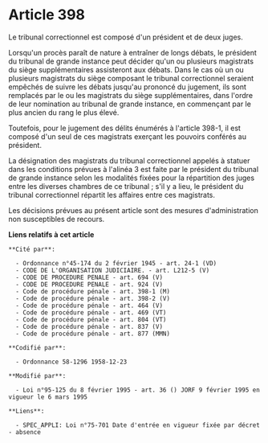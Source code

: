 # Article 398

Le tribunal correctionnel est composé d'un président et de deux juges.

Lorsqu'un procès paraît de nature à entraîner de longs débats, le président du tribunal de grande instance peut décider qu'un
ou plusieurs magistrats du siège supplémentaires assisteront aux débats. Dans le cas où un ou plusieurs magistrats du siège
composant le tribunal correctionnel seraient empêchés de suivre les débats jusqu'au prononcé du jugement, ils sont remplacés
par le ou les magistrats du siège supplémentaires, dans l'ordre de leur nomination au tribunal de grande instance, en
commençant par le plus ancien du rang le plus élevé.

Toutefois, pour le jugement des délits énumérés à l'article 398-1, il est composé d'un seul de ces magistrats exerçant les
pouvoirs conférés au président.

La désignation des magistrats du tribunal correctionnel appelés à statuer dans les conditions prévues à l'alinéa 3 est faite
par le président du tribunal de grande instance selon les modalités fixées pour la répartition des juges entre les diverses
chambres de ce tribunal ; s'il y a lieu, le président du tribunal correctionnel répartit les affaires entre ces magistrats.

Les décisions prévues au présent article sont des mesures d'administration non susceptibles de recours.

**Liens relatifs à cet article**

	**Cité par**:

	  - Ordonnance n°45-174 du 2 février 1945 - art. 24-1 (VD)
	  - CODE DE L'ORGANISATION JUDICIAIRE. - art. L212-5 (V)
	  - CODE DE PROCEDURE PENALE - art. 694 (V)
	  - CODE DE PROCEDURE PENALE - art. 924 (V)
	  - Code de procédure pénale - art. 398-1 (M)
	  - Code de procédure pénale - art. 398-2 (V)
	  - Code de procédure pénale - art. 464 (V)
	  - Code de procédure pénale - art. 469 (VT)
	  - Code de procédure pénale - art. 804 (VT)
	  - Code de procédure pénale - art. 837 (V)
	  - Code de procédure pénale - art. 877 (MMN)

	**Codifié par**:

	  - Ordonnance 58-1296 1958-12-23

	**Modifié par**:

	  - Loi n°95-125 du 8 février 1995 - art. 36 () JORF 9 février 1995 en vigueur le 6 mars 1995

	**Liens**:

	  - SPEC_APPLI: Loi n°75-701 Date d'entrée en vigueur fixée par décret - absence
